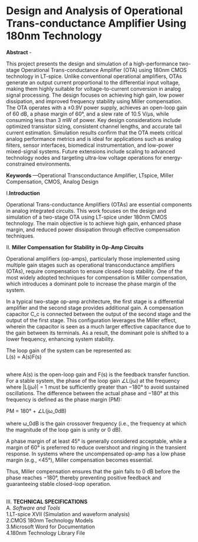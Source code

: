 # Design and Analysis of Operational Trans-conductance Amplifier Using 180nm Technology  <br>
<b> Abstract </b> - <p>This project presents the design and simulation of a high-performance two-stage Operational Trans-conductance Amplifier (OTA) using 180nm CMOS technology in LT-spice. Unlike conventional operational amplifiers, OTAs generate an output current proportional to the differential input voltage, making them highly suitable for voltage-to-current conversion in analog signal processing. The design focuses on achieving high gain, low power dissipation, and improved frequency stability using Miller compensation. The OTA operates with a ±0.9V power supply, achieves an open-loop gain of 60 dB, a phase margin of 60°, and a slew rate of 10.5 V/μs, while consuming less than 3 mW of power. Key design considerations include optimized transistor sizing, consistent channel lengths, and accurate tail current estimation. Simulation results confirm that the OTA meets critical analog performance metrics and is ideal for applications such as analog filters, sensor interfaces, biomedical instrumentation, and low-power mixed-signal systems. Future extensions include scaling to advanced technology nodes and targeting ultra-low voltage operations for energy-constrained environments. </p>

<b> Keywords </b> —Operational Transconductance Amplifier, LTspice, Miller Compensation, CMOS, Analog Design <br>

I.<b>Introduction </b> 
 <p>Operational Trans-conductance Amplifiers (OTAs) are essential components in analog integrated circuits. This 
work focuses on the design and simulation of a two-stage OTA using LT-spice under 180nm CMOS 
technology. The main objective is to achieve high gain, enhanced phase margin, and reduced power 
dissipation through effective compensation techniques.</p>

II. <b>Miller Compensation for Stability in Op-Amp Circuits </b>
<p>Operational amplifiers (op-amps), particularly those implemented using multiple gain stages such as operational transconductance amplifiers (OTAs), require compensation to ensure closed-loop stability. One of the most widely adopted techniques for compensation is Miller compensation, which introduces a dominant pole to increase the phase margin of the system.</p>
<p>In a typical two-stage op-amp architecture, the first stage is a differential amplifier and the second stage provides additional gain. A compensation capacitor C_c is connected between the output of the second stage and the output of the first stage. This configuration leverages the Miller effect, wherein the capacitor is seen as a much larger effective capacitance due to the gain between its terminals. As a result, the dominant pole is shifted to a lower frequency, enhancing system stability.</p>
The loop gain of the system can be represented as: <br>
L(s) = A(s)F(s) <br><br>
<p>where A(s) is the open-loop gain and F(s) is the feedback transfer function. For a stable system, the phase of the loop gain ∠L(jω) at the frequency where |L(jω)| = 1 must be sufficiently greater than −180° to avoid sustained oscillations. The difference between the actual phase and −180° at this frequency is defined as the phase margin (PM): </p>
PM = 180° + ∠L(jω_0dB) <br><br>
where ω_0dB is the gain crossover frequency (i.e., the frequency at which the magnitude of the loop gain is unity or 0 dB). <br>
<p>A phase margin of at least 45° is generally considered acceptable, while a margin of 60° is preferred to reduce overshoot and ringing in the transient response. In systems where the uncompensated op-amp has a low phase margin (e.g., <45°), Miller compensation becomes essential.</p>
<p>Thus, Miller compensation ensures that the gain falls to 0 dB before the phase reaches −180°, thereby preventing positive feedback and guaranteeing stable closed-loop operation.</p>
<br>
III. <b>TECHNICAL SPECIFICATIONS </b> <br>
A. <i>Software and Tools</i> <br>
1.LT-spice XVII (Simulation and waveform analysis) <br>
2.CMOS 180nm Technology Models <br>
3.Microsoft Word for Documentation <br>
4.180nm Technology Library File<br> <br>

